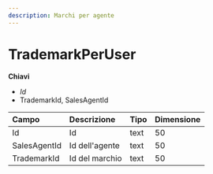```yaml
---
description: Marchi per agente
---
```


# TrademarkPerUser

**Chiavi**

* _Id_
* TrademarkId, SalesAgentId

| Campo | Descrizione | Tipo | Dimensione |
| :--- | :--- | :--- | :--- |
| Id | Id | text | 50 |
| SalesAgentId | Id dell'agente | text | 50 |
| TrademarkId | Id del marchio | text | 50 |


